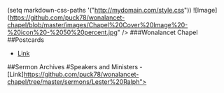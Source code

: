(setq markdown-css-paths '("http://mydomain.com/style.css"))
![Image](https://github.com/puck78/wonalancet-chapel/blob/master/images/Chapel%20Cover%20Image%20-%20icon%20-%2050%20percent.jpg" />
###Wonalancet Chapel 
##Postcards
- [Link](www.example.com)
 
##Sermon Archives
#Speakers and Ministers</h3>
-[Link]https://github.com/puck78/wonalancet-chapel/tree/master/sermons/Lester%20Ralph">







